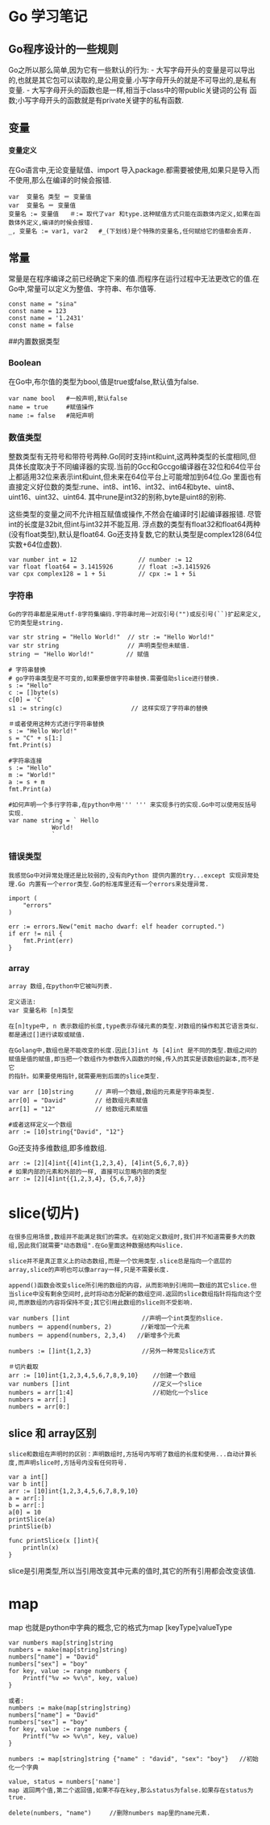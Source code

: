 # Go 学习笔记

## Go程序设计的一些规则
   Go之所以那么简单,因为它有一些默认的行为: - 大写字母开头的变量是可以导出的,也就是其它包可以读取的,是公用变量.小写字母开头的就是不可导出的,是私有变量. - 大写字母开头的函数也是一样,相当于class中的带public关键词的公有
   函数;小写字母开头的函数就是有private关键字的私有函数.

## 变量

#### 变量定义
   在Go语言中,无论变量赋值、import 导入package.都需要被使用,如果只是导入而不使用,那么在编译的时候会报错.

```
var  变量名 类型 ＝ 变量值
var  变量名 ＝ 变量值
变量名 := 变量值   ＃:= 取代了var 和type.这种赋值方式只能在函数体内定义,如果在函数体外定义,编译的时候会报错.
_, 变量名 := var1, var2   #_(下划线)是个特殊的变量名,任何赋给它的值都会丢弃.
``` 

## 常量
   常量是在程序编译之前已经确定下来的值.而程序在运行过程中无法更改它的值.在Go中,常量可以定义为整值、字符串、布尔值等.

```
const name = "sina"
const name = 123
const name = '1.2431'
const name = false
```



##内置数据类型

### Boolean
   在Go中,布尔值的类型为bool,值是true或false,默认值为false.

```
var name bool   #一般声明,默认false
name = true     #赋值操作
name := false   #简短声明
```

### 数值类型
   整数类型有无符号和带符号两种.Go同时支持int和uint,这两种类型的长度相同,但具体长度取决于不同编译器的实现.当前的Gcc和Gccgo编译器在32位和64位平台上都适用32位来表示int和uint,但未来在64位平台上可能增加到64位.Go
   里面也有直接定义好位数的类型:rune、int8、int16、int32、int64和byte、uint8、uint16、uint32、uint64.
   其中rune是int32的别称,byte是uint8的别称.

   这些类型的变量之间不允许相互赋值或操作,不然会在编译时引起编译器报错.
   尽管int的长度是32bit,但int与int32并不能互用.
   浮点数的类型有float32和float64两种(没有float类型),默认是float64.
   Go还支持复数,它的默认类型是complex128(64位实数+64位虚数).

```
var number int = 12       			// number := 12
var float float64 = 3.1415926  		// float :=3.1415926
var cpx complex128 = 1 + 5i			// cpx := 1 + 5i
```

### 字符串
    Go的字符串都是采用utf-8字符集编码.字符串时用一对双引号("")或反引号(``)扩起来定义,它的类型是string.

```
var str string = "Hello World!"  // str := "Hello World!"
var str string                   // 声明类型但未赋值.
string ＝ "Hello World!"         // 赋值

# 字符串替换
# go字符串类型是不可变的,如果要想做字符串替换.需要借助slice进行替换.
s := "Hello"
c := []byte(s)
c[0] = 'C'
s1 := string(c)                   // 这样实现了字符串的替换

＃或者使用这种方式进行字符串替换
s := "Hello World!"
s = "C" + s[1:]
fmt.Print(s)

#字符串连接
s := "Hello"
m := "World!"
a := s + m
fmt.Print(a)

#如何声明一个多行字符串,在python中用''' ''' 来实现多行的实现.Go中可以使用反括号实现.
var name string = ` Hello
            World!
            `
```    

### 错误类型
    我感觉Go中对异常处理还是比较弱的,没有向Python 提供内置的try...except 实现异常处理.Go 内置有一个error类型.Go的标准库里还有一个errors来处理异常.

```
import (
    "errors"
)

err := errors.New("emit macho dwarf: elf header corrupted.")
if err != nil {
	fmt.Print(err)
}
```

### array
    array 数组,在python中它被叫列表.

    定义语法:
    var 变量名称 [n]类型
     
    在[n]type中, n 表示数组的长度,type表示存储元素的类型.对数组的操作和其它语言类似.都是通过[]进行读取或赋值.

    在Golang中,数组也是不能改变的长度.因此[3]int 与 [4]int 是不同的类型.数组之间的赋值是值的赋值,即当把一个数组作为参数传入函数的时候,传入的其实是该数组的副本,而不是它
    的指针。如果要使用指针,就需要用到后面的slice类型.

 ```
 var arr [10]string      // 声明一个数组,数组的元素是字符串类型.
 arr[0] = "David"		 // 给数组元素赋值
 arr[1] = "12"           // 给数组元素赋值

 #或者这样定义一个数组
 arr := [10]string{"David", "12"}
 ```
 Go还支持多维数组,即多维数组.
 ```
 arr := [2][4]int{[4]int{1,2,3,4}, [4]int{5,6,7,8}}
 # 如果内部的元素和外部的一样, 直接可以忽略内部的类型
 arr := [2][4]int{{1,2,3,4}, {5,6,7,8}}
 ```

# slice(切片)
    在很多应用场景,数组并不能满足我们的需求。在初始定义数组时,我们并不知道需要多大的数组,因此我们就需要"动态数组".在Go里面这种数据结构叫slice.

    slice并不是真正意义上的动态数组,而是一个饮用类型.slice总是指向一个底层的array,slice的声明也可以像array一样,只是不需要长度.
    
    append()函数会改变slice所引用的数组的内容，从而影响到引用同一数组的其它slice.但当slice中没有剩余空间时,此时将动态分配新的数组空间.返回的slice数组指针将指向这个空间,而原数组的内容将保持不变;其它引用此数组的slice则不受影响.
    
```
var numbers []int                    //声明一个int类型的slice.
numbers ＝ append(numbers, 2)        //新增加一个元素
numbers ＝ append(numbers, 2,3,4)   //新增多个元素

numbers := []int{1,2,3}              //另外一种常见slice方式

＃切片截取
arr := [10]int{1,2,3,4,5,6,7,8,9,10}    //创建一个数组
var numbers []int                       //定义一个slice
numbers = arr[1:4]                      //初始化一个slice
numbers = arr[:]
numbers = arr[0:]
```
    
## slice 和 array区别
    slice和数组在声明时的区别：声明数组时,方括号内写明了数组的长度和使用...自动计算长度,而声明slice时,方括号内没有任何符号.
    

```
var a int[]
var b int[]
arr := [10]int{1,2,3,4,5,6,7,8,9,10}
a = arr[:]
b = arr[:]
a[0] = 10
printSlice(a)
printSlie(b)

func printSlice(x []int){
    println(x)
}
```
   slice是引用类型,所以当引用改变其中元素的值时,其它的所有引用都会改变该值.
   
# map
   map 也就是python中字典的概念,它的格式为map [keyType]valueType
   
```
var numbers map[string]string
numbers = make(map[string]string)
numbers["name"] = "David"
numbers["sex"] = "boy"
for key, value := range numbers {
    Printf("%v => %v\n", key, value)
}

或者:
numbers := make(map[string]string)
numbers["name"] = "David"
numbers["sex"] = "boy"
for key, value := range numbers {
    Printf("%v => %v\n", key, value)
}

numbers := map[string]string {"name" : "david", "sex": "boy"}   //初始化一个字典

value, status = numbers['name']
map 返回两个值,第二个返回值,如果不存在key,那么status为false.如果存在status为true.

delete(numbers, "name")     //删除numbers map里的name元素.

``` 
